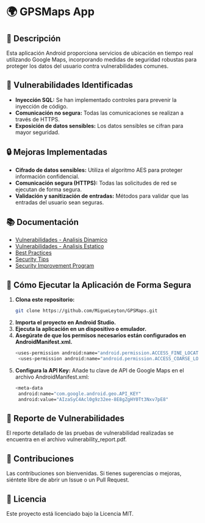 # 🌍 GPSMaps App

## 📖 Descripción
Esta aplicación Android proporciona servicios de ubicación en tiempo real utilizando Google Maps, incorporando medidas de seguridad robustas para proteger los datos del usuario contra vulnerabilidades comunes.

## 🚨 Vulnerabilidades Identificadas
- **Inyección SQL:** Se han implementado controles para prevenir la inyección de código.
- **Comunicación no segura:** Todas las comunicaciones se realizan a través de HTTPS.
- **Exposición de datos sensibles:** Los datos sensibles se cifran para mayor seguridad.

## 🔒 Mejoras Implementadas
- **Cifrado de datos sensibles:** Utiliza el algoritmo AES para proteger información confidencial.
- **Comunicación segura (HTTPS):** Todas las solicitudes de red se ejecutan de forma segura.
- **Validación y sanitización de entradas:** Métodos para validar que las entradas del usuario sean seguras.

## 📚 Documentación
- [Vulnerabilidades - Analisis Dinamico](vulnerability_report.pdf/analisisdinamico.pdf)
- [Vulnerabilidades - Analisis Estatico](vulnerability_report.pdf/analisisestatico.pdf)
- [Best Practices](BestPractices.md)
- [Security Tips](SecurityTips.md)
- [Security Improvement Program](SecurityImprovementProgram.md)

## 🚀 Cómo Ejecutar la Aplicación de Forma Segura
1. **Clona este repositorio:**
   ```bash
   git clone https://github.com/MigueLeyton/GPSMaps.git
2. **Importa el proyecto en Android Studio.**
3. **Ejecuta la aplicación en un dispositivo o emulador.**
4. **Asegúrate de que los permisos necesarios están configurados en AndroidManifest.xml.**
   ```bash
   <uses-permission android:name="android.permission.ACCESS_FINE_LOCATION" />
    <uses-permission android:name="android.permission.ACCESS_COARSE_LOCATION" />
5. **Configura la API Key:**
   Añade tu clave de API de Google Maps en el archivo AndroidManifest.xml:
   ```bash
   <meta-data
    android:name="com.google.android.geo.API_KEY"
    android:value="AIzaSyC4Acl0g9z32ee-8E8gZgHY0Tt3Nxv7pE8"
   
## 📝 Reporte de Vulnerabilidades
El reporte detallado de las pruebas de vulnerabilidad realizadas se encuentra en el archivo vulnerability_report.pdf.

## 👥 Contribuciones
Las contribuciones son bienvenidas. Si tienes sugerencias o mejoras, siéntete libre de abrir un Issue o un Pull Request.

## 📄 Licencia
Este proyecto está licenciado bajo la Licencia MIT.
